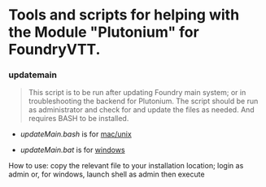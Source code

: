

# Tools and scripts for helping with the Module "Plutonium" for FoundryVTT.


### updatemain
>  This script is to be run after updating Foundry main system; or in troubleshooting the backend for Plutonium.
>  The script should be run as administrator and check for and update the files as needed.
>  And requires BASH to be installed.

*  *updateMain.bash* is for [mac/unix](https://www.cyberciti.biz/faq/run-execute-sh-shell-script/)  

*  *updateMain.bat* is for [windows](https://fossbytes.com/batch-file-run-as-administrator-windows/#:~:text=Right%2Dclick%20on%20your%20batch,Click%20Create%20Shortcut&text=Right%2Dclick%20the%20shortcut%20file,Check%20the%20Run%20As%20Administrator&text=Click%20Ok%20to%20close%20the%20dialog%20box) 

How to use: copy the relevant file to your installation location; login as admin or, for windows, launch shell as admin then execute

